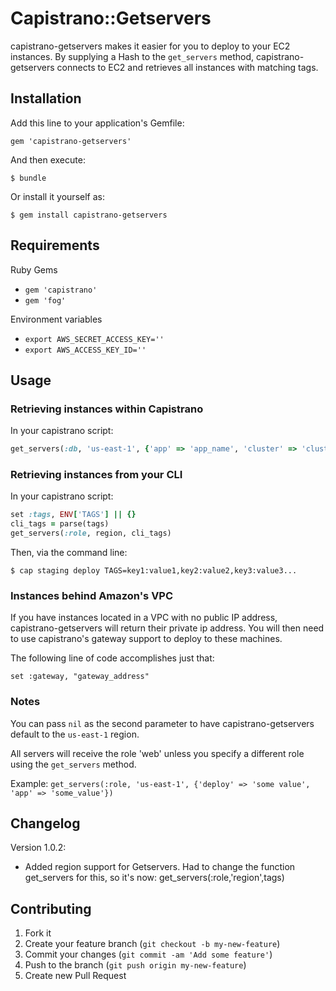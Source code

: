 # Capistrano::Getservers

capistrano-getservers makes it easier for you to deploy to your EC2
instances.  By supplying a Hash to the `get_servers` method,
capistrano-getservers connects to EC2 and retrieves all instances with
matching tags.


## Installation

Add this line to your application's Gemfile:

    gem 'capistrano-getservers'

And then execute:

    $ bundle

Or install it yourself as:

    $ gem install capistrano-getservers

## Requirements
Ruby Gems
* `gem 'capistrano'`
* `gem 'fog'`

Environment variables
* `export AWS_SECRET_ACCESS_KEY=''`
* `export AWS_ACCESS_KEY_ID=''`

## Usage

### Retrieving instances within Capistrano

In your capistrano script:
```ruby
get_servers(:db, 'us-east-1', {'app' => 'app_name', 'cluster' => 'cluster', 'environment' => 'environment' ... })
```

### Retrieving instances from your CLI

In your capistrano script:
```ruby
set :tags, ENV['TAGS'] || {}
cli_tags = parse(tags)
get_servers(:role, region, cli_tags)
```

Then, via the command line:

`$ cap staging deploy TAGS=key1:value1,key2:value2,key3:value3...`

### Instances behind Amazon's VPC
If you have instances located in a VPC with no public IP address,
capistrano-getservers will return their private ip address. You will
then need to use capistrano's gateway support to deploy to these
machines.

The following line of code accomplishes just that:

```
set :gateway, "gateway_address"
```

### Notes

You can pass `nil` as the second parameter to have capistrano-getservers
default to the `us-east-1` region.

All servers will receive the role 'web' unless you specify a different
role using the `get_servers` method.

Example: `get_servers(:role, 'us-east-1', {'deploy' => 'some value', 'app' => 'some_value'})`

## Changelog

Version 1.0.2:
* Added region support for Getservers.  Had to change the function
  get_servers for this, so it's now: get_servers(:role,'region',tags)

## Contributing

1. Fork it
2. Create your feature branch (`git checkout -b my-new-feature`)
3. Commit your changes (`git commit -am 'Add some feature'`)
4. Push to the branch (`git push origin my-new-feature`)
5. Create new Pull Request
